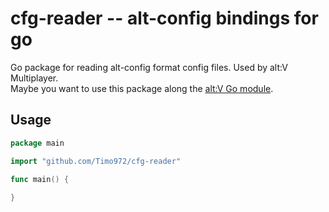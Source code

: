 # cfg-reader -- alt-config bindings for go
Go package for reading alt-config format config files.
Used by alt:V Multiplayer.  
Maybe you want to use this package along the [alt:V Go module](https://github.com/shockdev04/altv-go-module).

## Usage
```go
package main

import "github.com/Timo972/cfg-reader"

func main() {
	
}
```